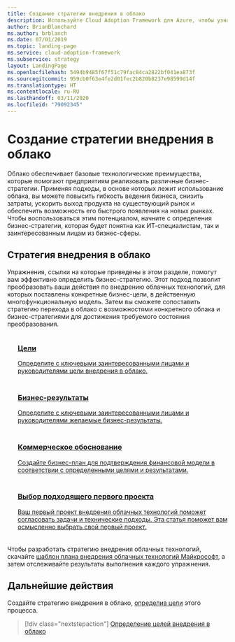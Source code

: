 ```yaml
---
title: Создание стратегии внедрения в облако
description: Используйте Cloud Adoption Framework для Azure, чтобы узнать, как облако может помочь оптимизировать бизнес-стратегию.
author: BrianBlanchard
ms.author: brblanch
ms.date: 07/01/2019
ms.topic: landing-page
ms.service: cloud-adoption-framework
ms.subservice: strategy
layout: LandingPage
ms.openlocfilehash: 5494b9485f67f51c79fac84ca2822bf041ea873f
ms.sourcegitcommit: 959cb0f63e4fe2d01fec2b820b8237e98599d14f
ms.translationtype: HT
ms.contentlocale: ru-RU
ms.lasthandoff: 03/11/2020
ms.locfileid: "79092345"
---
```

<!-- markdownlint-disable MD026 -->

# <a name="develop-a-cloud-adoption-strategy"></a>Создание стратегии внедрения в облако

Облако обеспечивает базовые технологические преимущества, которые помогают предприятиям реализовать различные бизнес-стратегии. Применяя подходы, в основе которых лежит использование облака, вы можете повысить гибкость ведения бизнеса, снизить затраты, ускорить выход продукта на существующий рынок и обеспечить возможность его быстрого появления на новых рынках. Чтобы воспользоваться этим потенциалом, начните с определения бизнес-стратегии, которая будет понятна как ИТ-специалистам, так и заинтересованным лицам из бизнес-сферы.

## <a name="cloud-adoption-strategy-process"></a>Стратегия внедрения в облако

Упражнения, ссылки на которые приведены в этом разделе, помогут вам эффективно определить бизнес-стратегию. Этот подход позволит преобразовать ваши действия по внедрению облачных технологий, для которых поставлены конкретные бизнес-цели, в действенную многофункциональную модель. Затем вы сможете сопоставить стратегию перехода в облако с возможностями конкретного облака и бизнес-стратегиями для достижения требуемого состояния преобразования.

<!--markdownlint-disable MD033 -->

<ul class="panelContent cardsF">
    <li style="display: flex; flex-direction: column;">
        <a href="./motivations.md">
            <div class="cardSize">
                <div class="cardPadding" style="padding-bottom:10px;">
                    <div class="card" style="padding-bottom:10px;">
                        <div class="cardImageOuter">
                            <div class="cardImage">
                                <img alt="" src="../_images/icons/1.png" data-linktype="external">
                            </div>
                        </div>
                        <div class="cardText" style="padding-left:0px;">
                            <h3>Цели</h3>
Определите с ключевыми заинтересованными лицами и руководителями цели внедрения в облако.
                        </div>
                    </div>
                </div>
            </div>
        </a>
    </li>
    <li style="display: flex; flex-direction: column;">
        <a href="./business-outcomes/index.md">
            <div class="cardSize">
                <div class="cardPadding" style="padding-bottom:10px;">
                    <div class="card" style="padding-bottom:10px;">
                        <div class="cardImageOuter">
                            <div class="cardImage">
                                <img alt="" src="../_images/icons/2.png" data-linktype="external">
                            </div>
                        </div>
                        <div class="cardText" style="padding-left:0px;">
                            <h3>Бизнес-результаты</h3>
Определите с ключевыми заинтересованными лицами и руководителями желаемые бизнес-результаты.
                        </div>
                    </div>
                </div>
            </div>
        </a>
    </li>
    <li style="display: flex; flex-direction: column;">
        <a href="./cloud-migration-business-case.md">
            <div class="cardSize">
                <div class="cardPadding" style="padding-bottom:10px;">
                    <div class="card" style="padding-bottom:10px;">
                        <div class="cardImageOuter">
                            <div class="cardImage">
                                <img alt="" src="../_images/icons/3.png" data-linktype="external">
                            </div>
                        </div>
                        <div class="cardText" style="padding-left:0px;">
                            <h3>Коммерческое обоснование</h3>
Создайте бизнес-план для подтверждения финансовой модели в соответствии с определенными целями и результатами.
                        </div>
                    </div>
                </div>
            </div>
        </a>
    </li>
    <li style="display: flex; flex-direction: column;">
        <a href="./first-adoption-project.md">
            <div class="cardSize">
                <div class="cardPadding" style="padding-bottom:10px;">
                    <div class="card" style="padding-bottom:10px;">
                        <div class="cardImageOuter">
                            <div class="cardImage">
                                <img alt="" src="../_images/icons/4.png" data-linktype="external">
                            </div>
                        </div>
                        <div class="cardText" style="padding-left:0px;">
                            <h3>Выбор подходящего первого проекта</h3>
Ваш первый проект внедрения облачных технологий поможет согласовать задачи и технические подходы. Эта статья поможет вам осмысленно выбрать свой первый проект.
                        </div>
                    </div>
                </div>
            </div>
        </a>
    </li>
</ul>

Чтобы разработать стратегию внедрения облачных технологий, скачайте [шаблон плана внедрения облачных технологий Майкрософт](https://archcenter.blob.core.windows.net/cdn/fusion/readiness/Microsoft-Cloud-Adoption-Framework-Strategy-and-Plan-Template.docx), а затем отслеживайте результаты выполнения каждого упражнения.

## <a name="next-steps"></a>Дальнейшие действия

Создайте стратегию внедрения в облако, [определив цели](./motivations.md) этого процесса.

> [!div class="nextstepaction"]
> [Определение целей внедрения в облако](./motivations.md)
